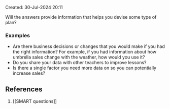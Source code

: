 Created: 30-Jul-2024 20:11

Will the answers provide information that helps you devise some type of plan?
### Examples
* Are there business decisions or changes that you would make if you had the right information? For example, if you had information about how umbrella sales change with the weather, how would you use it?
* Do you share your data with other teachers to improve lessons?
* Is there a single factor you need more data on so you can potentially increase sales?
## References
1. [[SMART questions]]
